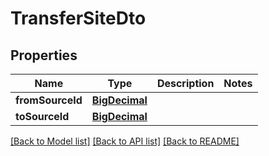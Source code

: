 # TransferSiteDto

## Properties
Name | Type | Description | Notes
------------ | ------------- | ------------- | -------------
**fromSourceId** | [**BigDecimal**](BigDecimal.md) |  | 
**toSourceId** | [**BigDecimal**](BigDecimal.md) |  | 

[[Back to Model list]](../../README.md#documentation-for-models) [[Back to API list]](../../README.md#documentation-for-api-endpoints) [[Back to README]](../../README.md)

